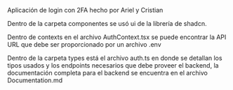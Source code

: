 Aplicación de login con 2FA hecho por Ariel y Cristian

Dentro de la carpeta componentes se usó ui de la librería de shadcn.

Dentro de contexts en el archivo AuthContext.tsx se puede encontrar la API URL que debe ser proporcionado por un archivo .env

Dentro de la carpeta types está el archivo auth.ts en donde se detallan los tipos usados y los endpoints necesarios que debe proveer el backend, la documentación completa para el backend se encuentra en el archivo Documentation.md